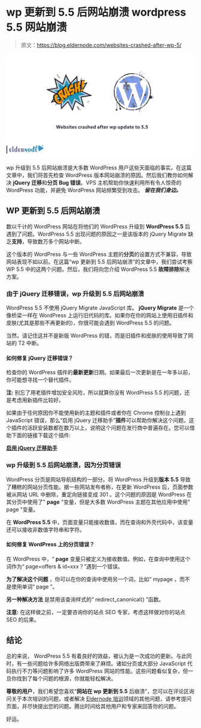 # wp 更新到 5.5 后网站崩溃 wordpress 5.5 网站崩溃

> 原文：<https://blog.eldernode.com/websites-crashed-after-wp-5/>

![Websites crashed after wp update to 5.5](img/8ab6fb4dbe90a150d3a1526b5e638226.png)

wp 升级到 5.5 后网站崩溃是大多数 WordPress 用户这些天面临的事实。在这篇文章中，我们将首先检查 WordPress 版本网站崩溃的原因。然后我们教你如何解决 **jQuery 迁移**和**分页 Bug 错误**。VPS 主机帮助你快速利用所有令人惊奇的 WordPress 功能，并避免 WordPress 网站频繁受到攻击。 ***留在我们身边。***

## WP 更新到 5.5 后网站崩溃

数以千计的 WordPress 网站在将他们的 WordPress 升级到 **WordPress 5.5** 后遇到了问题。WordPress 5.5 出现问题的原因之一是该版本的 jQuery Migrate 缺乏**支持**，导致数万多个网站中断。

这个版本的 WordPress 与一些 WordPress 主题的**分页**的设置方式不兼容，导致网站表现不如以前。在这篇“wp 更新到 5.5 后网站崩溃”的文章中，我们尝试考察 WP 5.5 中的这两个问题。然后，我们将向您介绍 WordPress 5.5 **故障排除**解决方案。

### 由于 jQuery 迁移错误，wp 升级到 5.5 后网站崩溃

WordPress 5.5 不使用 jQuery Migrate JavaScript 库。 **jQuery Migrate** 是一个像桥梁一样在 WordPress 上运行旧代码的库。如果你在你的网站上使用旧插件和皮肤(尤其是那些不再更新的)，你很可能会遇到 WordPress 5.5 的问题。

当然，请记住这并不是新版 WordPress 的错，而是旧插件和皮肤的使用导致了网站的 T2 中断。

#### 如何修复 jQuery 迁移错误？

检查你的 WordPress 插件的**最新更新**日期。如果最后一次更新是在一年多以前，你可能想寻找一个替代插件。

**注:** 别忘了用老插件增加安全风险，所以就算你没有 WordPress 5.5 的问题，还是考虑用新插件比较好。

如果由于任何原因你不能使用新的主题和插件或者你在 Chrome 控制台上遇到 JavaScript 错误，那么“启用 jQuery 迁移助手”**插件**可以帮助你解决这个问题。这个插件的活跃安装数都在数万以上，说明这个问题在发行商中普遍存在。您可以借助下面的链接下载这个插件:

**[启用 jQuery 迁移助手](https://wordpress.org/plugins/enable-jquery-migrate-helper)**

### wp 升级到 5.5 后网站崩溃，因为分页错误

WordPress 分页是网站导航结构的一部分。将 WordPress 升级到**版本 5.5** 导致了糟糕的网站分页性能。据一些网站发布者称，在更新 WordPress 后，页面参数被从网站 URL 中删除，重定向链接变成 301 。这个问题的原因是 WordPress 在其分页中使用了" **page** "变量，但是大多数 WordPress 主题在其他应用中使用" page "变量。

在 **WordPress 5.5** 中，页面变量只能接收数值，而在查询和外壳代码中，该变量还可以接收非数值字符串和字符。

#### 如何修复 WordPress 上的分页错误？

在 WordPress 中，“ **page** 变量只被定义为接收数值。例如，在查询中使用这个词作为“ page=offers & id=xxx？”遇到一个错误。

**为了解决这个问题** ，你可以在你的查询中使用另一个词，比如“ mypage ，而不是使用单词“ page ”。

**另一种解决方法** 是禁用该查询样式的“ redirect_canonical() ”函数。

**注意:** 在这样做之前，一定要咨询你的站点 SEO 专家，考虑这样做对你的站点 SEO 的后果。

## 结论

总的来说， WordPress 5.5 有着良好的效益，被认为是一次成功的更新。与此同时，有一些问题给许多网络出版商带来了麻烦。诸如分页或大部分 JavaScript 代码执行不力等问题影响了许多 WordPress 网站的性能。这些问题看似复杂，但一旦你找到了每个问题的根源，你就能轻松解决。

**尊敬的用户**，我们希望您喜欢“**网站在 wp 更新到 5.5** 后崩溃”，您可以在评论区询问关于本次培训的问题，或者解决 [Eldernode 培训](https://eldernode.com/blog/)领域的其他问题，请参考提问页面，并尽快提出您的问题。腾出时间给其他用户和专家来回答你的问题。

好运。